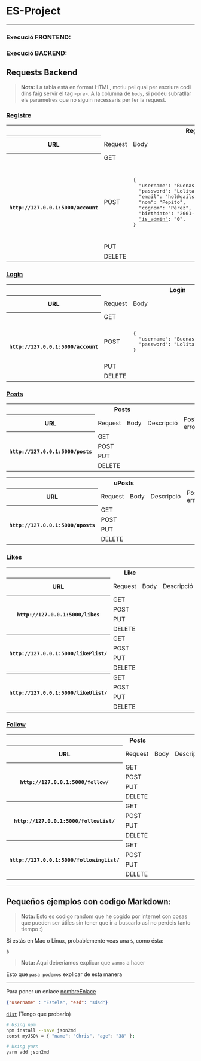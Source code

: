 # ES-Project
***

### Execució FRONTEND:



### Execució BACKEND:


## Requests Backend

> **Nota:** La tabla està en format HTML, motiu pel qual per escriure codi dins faig servir
> el tag `<pre>`. 
> A la columna de `body`, si podeu subratllar els paràmetres que no siguin necessaris per fer la request.

### [Registre](/backend/resources/accounts.py)

<table>
    <tr>
        <th colspan="6" scope="rowgroup">Registre</th>
    </tr>
    <tr>
        <th>URL</th>
        <td>Request</td>
        <td>Body</td>
        <td>Descripció</td>
        <td>Possibles errors</td>
        <td>Retorna</td>
    </tr>
    <tr>
        <th rowspan="5" scope="colgroup"><pre><code>http://127.0.0.1:5000/account</code></pre></th>
    <tr>
        <td>GET</td>
        <td></td>
        <td></td>
        <td></td>
        <td></td>
    </tr>
        <td>POST</td>
        <td><pre>
{ 
  "username": "Buenas",
  "password": "Lolita1234"
  "email": "hol@gails.com"
  "nom": "Pepito",
  "cognom": "Pérez",
  "birthdate": "2001-06-25",
  <u>"is_admin"</u>: "0",
}</pre></td>
        <td>Crear compte</td>
        <td>
            · Username exist<br/>
            · Email exist<br/> 
            · Contraseña error
        </td>
        <td><pre>
{ 
  "account": { 
     "id": 1,
     "username": "Buenas",
     "password": "Lolita1234"
     "email": "hol@gails.com"
     "nom": "Pepito",
     "cognom": "Pérez",
     "birthdate": "2001-06-25",
     "is_admin": "0",
  }
}</pre></td>
<tr>
        <td>PUT</td>
        <td></td>
        <td></td>
        <td></td>
        <td></td>
    </tr>
    <tr>
        <td>DELETE</td>
        <td></td>
        <td></td>
        <td></td>
        <td></td>
    </tr>
</table>

### [Login](/backend/resources/login.py)
<table>
    <tr>
        <th colspan="6" scope="rowgroup">Login</th>
    </tr>
    <tr>
        <th>URL</th>
        <td>Request</td>
        <td>Body</td>
        <td>Descripció</td>
        <td>Posibles errors</td>
        <td>Retorna</td>
    </tr>
    <tr>
        <th rowspan="5" scope="colgroup"><pre><code>http://127.0.0.1:5000/account</code></pre></th>
    <tr>
        <td>GET</td>
        <td></td>
        <td></td>
        <td></td>
        <td></td>
    </tr>
        <td>POST</td>
        <td><pre>
{ 
  "username": "Buenas",
  "password": "Lolita1234"
}</pre></td>
        <td>Crear compte</td>
        <td>
            · Username error<br/>
            · Contrassenya error
        </td>
        <td><pre>
{ 
  "token": String
}</pre></td>
<tr>
        <td>PUT</td>
        <td></td>
        <td></td>
        <td></td>
        <td></td>
    </tr>
    <tr>
        <td>DELETE</td>
        <td></td>
        <td></td>
        <td></td>
        <td></td>
    </tr>
</table>

### [Posts](/backend/resources/posts.py)
<table>
    <tr>
        <th colspan="6" scope="rowgroup">Posts</th>
    </tr>
    <tr>
        <th>URL</th>
        <td>Request</td>
        <td>Body</td>
        <td>Descripció</td>
        <td>Posibles errors</td>
        <td>Retorna</td>
    </tr>
    <tr>
        <th rowspan="5" scope="colgroup"><pre><code>http://127.0.0.1:5000/posts</code></pre></th>
    <tr>
        <td>GET</td>
        <td></td>
        <td></td>
        <td></td>
        <td></td>
    </tr>
        <td>POST</td>
        <td></td>
        <td></td>
        <td></td>
        <td></td>
    <tr>
        <td>PUT</td>
        <td></td>
        <td></td>
        <td></td>
        <td></td>
    </tr>
    <tr>
        <td>DELETE</td>
        <td></td>
        <td></td>
        <td></td>
        <td></td>
    </tr>
</table>


<table>
<tr>
        <th colspan="6" scope="rowgroup">uPosts</th>
    </tr>
    <tr>
        <th>URL</th>
        <td>Request</td>
        <td>Body</td>
        <td>Descripció</td>
        <td>Posibles errors</td>
        <td>Retorna</td>
    </tr>
    <tr>
        <th rowspan="5" scope="colgroup"><pre><code>http://127.0.0.1:5000/uposts</code></pre></th>
    <tr>
        <td>GET</td>
        <td></td>
        <td></td>
        <td></td>
        <td></td>
    </tr>
        <td>POST</td>
        <td></td>
        <td></td>
        <td></td>
        <td></td>
    <tr>
        <td>PUT</td>
        <td></td>
        <td></td>
        <td></td>
        <td></td>
    </tr>
    <tr>
        <td>DELETE</td>
        <td></td>
        <td></td>
        <td></td>
        <td></td>
    </tr>
</table>

### [Likes](/backend/resources/like.py)
<table>
    <tr>
        <th colspan="6" scope="rowgroup">Like</th>
    </tr>
    <tr>
        <th>URL</th>
        <td>Request</td>
        <td>Body</td>
        <td>Descripció</td>
        <td>Posibles errors</td>
        <td>Retorna</td>
    </tr>
    <tr>
        <th rowspan="5" scope="colgroup"><pre><code>http://127.0.0.1:5000/likes</code></pre></th>
    <tr>
        <td>GET</td>
        <td></td>
        <td></td>
        <td></td>
        <td></td>
    </tr>
        <td>POST</td>
        <td></td>
        <td></td>
        <td></td>
        <td></td>
    <tr>
        <td>PUT</td>
        <td></td>
        <td></td>
        <td></td>
        <td></td>
    </tr>
    <tr>
        <td>DELETE</td>
        <td></td>
        <td></td>
        <td></td>
        <td></td>
    </tr>
<tr>
        <th rowspan="5" scope="colgroup"><pre><code>http://127.0.0.1:5000/likePlist/</code></pre></th>
    <tr>
        <td>GET</td>
        <td></td>
        <td></td>
        <td></td>
        <td></td>
    </tr>
        <td>POST</td>
        <td></td>
        <td></td>
        <td></td>
        <td></td>
    <tr>
        <td>PUT</td>
        <td></td>
        <td></td>
        <td></td>
        <td></td>
    </tr>
    <tr>
        <td>DELETE</td>
        <td></td>
        <td></td>
        <td></td>
        <td></td>
    </tr>
<tr>
        <th rowspan="5" scope="colgroup"><pre><code>http://127.0.0.1:5000/likeUlist/</code></pre></th>
    <tr>
        <td>GET</td>
        <td></td>
        <td></td>
        <td></td>
        <td></td>
    </tr>
        <td>POST</td>
        <td></td>
        <td></td>
        <td></td>
        <td></td>
    <tr>
        <td>PUT</td>
        <td></td>
        <td></td>
        <td></td>
        <td></td>
    </tr>
    <tr>
        <td>DELETE</td>
        <td></td>
        <td></td>
        <td></td>
        <td></td>
    </tr>
</table>

### [Follow](/backend/resources/follow.py)
<table>
    <tr>
        <th colspan="6" scope="rowgroup">Posts</th>
    </tr>
    <tr>
        <th>URL</th>
        <td>Request</td>
        <td>Body</td>
        <td>Descripció</td>
        <td>Possibles errors</td>
        <td>Retorna</td>
    </tr>
    <tr>
        <th rowspan="5" scope="colgroup"><pre><code>http://127.0.0.1:5000/follow/</code></pre></th>
    <tr>
        <td>GET</td>
        <td></td>
        <td></td>
        <td></td>
        <td></td>
    </tr>
        <td>POST</td>
        <td></td>
        <td></td>
        <td></td>
        <td></td>
    <tr>
        <td>PUT</td>
        <td></td>
        <td></td>
        <td></td>
        <td></td>
    </tr>
    <tr>
        <td>DELETE</td>
        <td></td>
        <td></td>
        <td></td>
        <td></td>
    </tr>
    <tr>
        <th rowspan="5" scope="colgroup"><pre><code>http://127.0.0.1:5000/followList/</code></pre></th>
    <tr>
        <td>GET</td>
        <td></td>
        <td></td>
        <td></td>
        <td></td>
    </tr>
        <td>POST</td>
        <td></td>
        <td></td>
        <td></td>
        <td></td>
    <tr>
        <td>PUT</td>
        <td></td>
        <td></td>
        <td></td>
        <td></td>
    </tr>
    <tr>
        <td>DELETE</td>
        <td></td>
        <td></td>
        <td></td>
        <td></td>
    </tr>
    <tr>
        <th rowspan="5" scope="colgroup"><pre><code>http://127.0.0.1:5000/followingList/</code></pre></th>
    <tr>
        <td>GET</td>
        <td></td>
        <td></td>
        <td></td>
        <td></td>
    </tr>
        <td>POST</td>
        <td></td>
        <td></td>
        <td></td>
        <td></td>
    <tr>
        <td>PUT</td>
        <td></td>
        <td></td>
        <td></td>
        <td></td>
    </tr>
    <tr>
        <td>DELETE</td>
        <td></td>
        <td></td>
        <td></td>
        <td></td>
    </tr>
</table>

***
Pequeños ejemplos con codigo Markdown:
-
> **Nota:** Esto es codigo random que he cogido por internet con 
> cosas que pueden ser útiles sin tener que ir a buscarlo así no perdeis tanto tiempo :)
<!--sec data-title="Prompt: OS X and Linux" data-id="OSX_Linux_prompt" data-collapse=true ces-->

Si estás en Mac o Linux, probablemente veas una `$`, como ésta:

    $
<!--endsec-->

> **Nota:** Aqui deberiamos explicar que `vamos` a hacer

Esto que  `pasa podemos` explicar de esta manera

***

Para poner un enlace [nombreEnlace]()

```json 
{"username" : "Estela", "esd": "sdsd"}
```
[`dist`](/backend) (Tengo que probarlo)

```sh
# Using npm
npm install --save json2md
const myJSON = { "name": "Chris", "age": "38" };

# Using yarn
yarn add json2md
```
